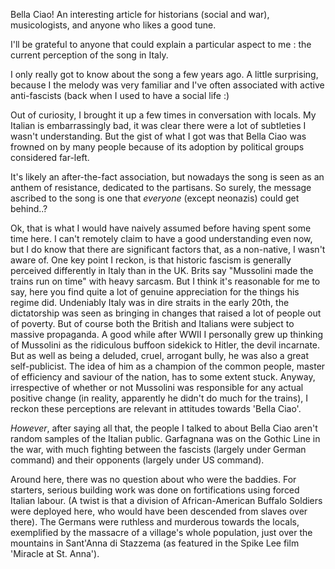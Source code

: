 Bella Ciao!
An interesting article for historians (social and war), musicologists, and anyone who likes a good tune.

I'll be grateful to anyone that could explain a particular aspect to me : the current perception of the song in Italy.  

I only really got to know about the song a few years ago. A little surprising, because I the melody was very familiar and I've often associated with active anti-fascists (back when I used to have a social life :)

Out of curiosity, I brought it up a few times in conversation with locals. My Italian is embarrassingly bad, it was clear there were a lot of subtleties I wasn't understanding. But the gist of what I got was that Bella Ciao was frowned on by many people because of its adoption by political groups considered far-left. 

It's likely an after-the-fact association, but nowadays the song is seen as an anthem of resistance, dedicated to the partisans. So surely, the message ascribed to the song is one that *everyone* (except neonazis) could get behind..?

Ok, that is what I would have naively assumed before having spent some time here. I can't remotely claim to have a good understanding even now, but I do know that there are significant factors that, as a non-native, I wasn't aware of.
One key point I reckon, is that historic fascism is generally perceived differently in Italy than in the UK. Brits say "Mussolini made the trains run on time" with heavy sarcasm. But I think it's reasonable for me to say, here you find quite a lot of genuine appreciation for the things his regime did. Undeniably Italy was in dire straits in the early 20th, the dictatorship was seen as bringing in changes that raised a lot of people out of poverty. But of course both the British and Italians were subject to massive propaganda. A good while after WWII I personally grew up thinking of Mussolini as the ridiculous buffoon sidekick to Hitler, the devil incarnate. But as well as being a deluded, cruel, arrogant bully, he was also a great self-publicist. The idea of him as a champion of the common people, master of efficiency and saviour of the nation, has to some extent stuck. Anyway, irrespective of whether or not Mussolini was responsible for any actual positive change (in reality, apparently he didn't do much for the trains), I reckon these perceptions are relevant in attitudes towards 'Bella Ciao'.
  
*However*, after saying all that, the people I talked to about Bella Ciao aren't random samples of the Italian public. Garfagnana was on the Gothic Line in the war, with much fighting between the fascists (largely under German command) and their opponents (largely under US command).

Around here, there was no question about who were the baddies. For starters, serious building work was done on fortifications using forced Italian labour. (A twist is that a division of African-American Buffalo Soldiers were deployed here, who would have been descended from slaves over there). The Germans were ruthless and murderous towards the locals, exemplified by the massacre of a village's whole population, just over the mountains in Sant'Anna di Stazzema (as featured in the Spike Lee film 'Miracle at St. Anna').



